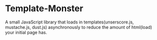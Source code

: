 Template-Monster
================

A small JavaScript library that loads in templates(unserscore.js, mustache.js, dust.js) asynchronously to reduce the amount of html(load) your initial page has.